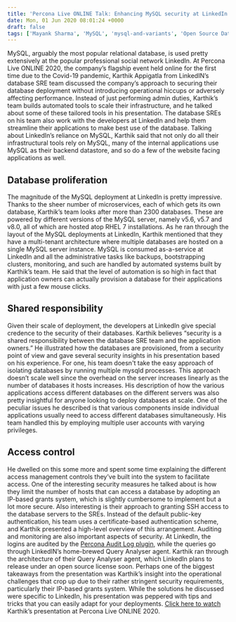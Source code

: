 ```yaml
---
title: 'Percona Live ONLINE Talk: Enhancing MySQL security at LinkedIn by Karthik Appigatla'
date: Mon, 01 Jun 2020 08:01:24 +0000
draft: false
tags: ['Mayank Sharma', 'MySQL', 'mysql-and-variants', 'Open Source Databases', 'security', 'SRE', 'Tools']
---
```


MySQL, arguably the most popular relational database, is used pretty extensively at the popular professional social network LinkedIn. At Percona Live ONLINE 2020, the company’s flagship event held online for the first time due to the Covid-19 pandemic, Karthik Appigatla from LinkedIN’s database SRE team discussed the company’s approach to securing their database deployment without introducing operational hiccups or adversely affecting performance. Instead of just performing admin duties, Karthik’s team builds automated tools to scale their infrastructure, and he talked about some of these tailored tools in his presentation. The database SREs on his team also work with the developers at LinkedIn and help them streamline their applications to make best use of the database. Talking about LinkedIn’s reliance on MySQL, Karthik said that not only do all their infrastructural tools rely on MySQL, many of the internal applications use MySQL as their backend datastore, and so do a few of the website facing applications as well.

Database proliferation
----------------------

The magnitude of the MySQL deployment at LinkedIn is pretty impressive. Thanks to the sheer number of microservices, each of which gets its own database, Karthik’s team looks after more than 2300 databases. These are powered by different versions of the MySQL server, namely v5.6, v5.7 and v8.0, all of which are hosted atop RHEL 7 installations. As he ran through the layout of the MySQL deployments at LinkedIn, Karthik mentioned that they have a multi-tenant architecture where multiple databases are hosted on a single MySQL server instance. MySQL is consumed as-a-service at LinkedIn and all the administrative tasks like backups, bootstrapping clusters, monitoring, and such are handled by automated systems built by Karthik’s team. He said that the level of automation is so high in fact that application owners can actually provision a database for their applications with just a few mouse clicks.

Shared responsibility
---------------------

Given their scale of deployment, the developers at LinkedIn give special credence to the security of their databases. Karthik believes “security is a shared responsibility between the database SRE team and the application owners.” He illustrated how the databases are provisioned, from a security point of view and gave several security insights in his presentation based on his experience. For one, his team doesn't take the easy approach of isolating databases by running multiple mysqld processes. This approach doesn’t scale well since the overhead on the server increases linearly as the number of databases it hosts increases. His description of how the various applications access different databases on the different servers was also pretty insightful for anyone looking to deploy databases at scale. One of the peculiar issues he described is that various components inside individual applications usually need to access different databases simultaneously. His team handled this by employing multiple user accounts with varying privileges.

Access control
--------------

He dwelled on this some more and spent some time explaining the different access management controls they’ve built into the system to facilitate access. One of the interesting security measures he talked about is how they limit the number of hosts that can access a database by adopting an IP-based grants system, which is slightly cumbersome to implement but a lot more secure. Also interesting is their approach to granting SSH access to the database servers to the SREs. Instead of the default public-key authentication, his team uses a certificate-based authentication scheme, and Karthik presented a high-level overview of this arrangement. Auditing and monitoring are also important aspects of security. At LinkedIn, the logins are audited by the [Percona Audit Log plugin](https://www.percona.com/doc/percona-server/LATEST/management/audit_log_plugin.html%E2%80%9D), while the queries go through LinkedIN’s home-brewed Query Analyser agent. Karthik ran through the architecture of their Query Analyser agent, which LinkedIn plans to release under an open source license soon. Perhaps one of the biggest takeaways from the presentation was Karthik’s insight into the operational challenges that crop up due to their rather stringent security requirements, particularly their IP-based grants system. While the solutions he discussed were specific to LinkedIn, his presentation was peppered with tips and tricks that you can easily adapt for your deployments. [Click here to watch](https://www.percona.com/resources/videos/enhancing-mysql-security-linkedin-karthik-appigatla-percona-live-online-2020) Karthik’s presentation at Percona Live ONLINE 2020.